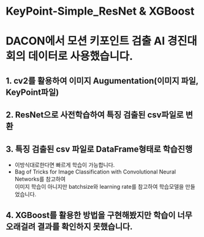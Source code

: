 # KeyPoint-Simple_ResNet & XGBoost

# DACON에서 모션 키포인트 검출 AI 경진대회의 데이터로 사용했습니다.

## 1. cv2를 활용하여 이미지 Augumentation(이미지 파일, KeyPoint파일)

## 2. ResNet으로 사전학습하여 특징 검출된 csv파일로 변환

## 3. 특징 검출된 csv 파일로 DataFrame형태로 학습진행
<ul> 
  <li>이방식대로한다면 빠르게 학습이 가능합니다.</li>
  <li> Bag of Tricks for Image Classification with Convolutional Neural Networks를 참고하여<br>
    이미지 학습이 아니지만 batchsize와 learning rate를 참고하여 학습모델을 만들었습니다.</li>
</ul>

## 4. XGBoost를 활용한 방법을 구현해봤지만 학습이 너무 오래걸려 결과를 확인하지 못했습니다. 


